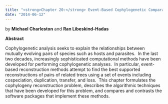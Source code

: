 ```yaml
---
title: "<strong>Chapter 20:</strong> Event-Based Cophylogenetic Comparative Analysis"
date: "2014-06-12"
---
```


by **Michael Charleston** and **Ran Libeskind-Hadas**

**Abstract**

Cophylogenetic analysis seeks to explain the relationships between mutually evolving pairs of species such as hosts and parasites.  In the last two decades, increasingly sophisticated computational methods have been developed for performing cophylogenetic analyses.  In particular, event-based reconstruction methods attempt to find the best supported reconstructions of pairs of related trees using a set of events including cospeciation, duplication, transfer, and loss.  This chapter formulates the cophylogeny reconstruction problem, describes the algorithmic techniques that have been developed for this problem, and compares and contrasts the software packages that implement these methods.
